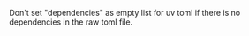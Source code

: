 Don't set "dependencies" as empty list for uv toml if there is no dependencies in the raw toml file.